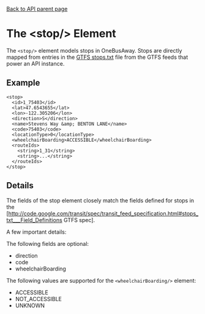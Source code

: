 [Back to API parent page](../index.html)

# The &lt;stop/&gt; Element

The `<stop/>` element models stops in OneBusAway.  Stops are directly mapped from entries in the [GTFS stops.txt](http://code.google.com/transit/spec/transit_feed_specification.html#stops_txt___Field_Definitions) file from the GTFS feeds that power an API instance.

## Example

    <stop>
      <id>1_75403</id>
      <lat>47.6543655</lat>
      <lon>-122.305206</lon>
      <direction>S</direction>
      <name>Stevens Way &amp; BENTON LANE</name>
      <code>75403</code>
      <locationType>0</locationType>
      <wheelchairBoarding>ACCESSIBLE</wheelchairBoarding>
      <routeIds>
        <string>1_31</string>
        <string>...</string>
      </routeIds>
    </stop>

## Details

The fields of the stop element closely match the fields defined for stops in the [http://code.google.com/transit/spec/transit_feed_specification.html#stops_txt___Field_Definitions GTFS spec].

A few important details:

The following fields are optional:

* direction
* code
* wheelchairBoarding

The following values are supported for the `<wheelchairBoarding/>` element:

* ACCESSIBLE
* NOT_ACCESSIBLE
* UNKNOWN 
